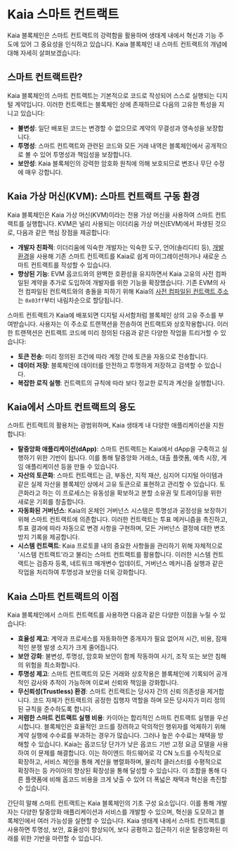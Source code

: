 # Kaia 스마트 컨트랙트

Kaia 블록체인은 스마트 컨트랙트의 강력함을 활용하며 생태계 내에서 혁신과 기능 주도에 있어 그 중요성을 인식하고 있습니다. Kaia 블록체인 내 스마트 컨트랙트의 개념에 대해 자세히 살펴보겠습니다:

## 스마트 컨트랙트란? <a id="what-are-smart-contracts"></a>

Kaia 블록체인의 스마트 컨트랙트는 기본적으로 코드로 작성되어 스스로 실행되는 디지털 계약입니다. 이러한 컨트랙트는 블록체인 상에 존재하므로 다음의 고유한 특성을 지니고 있습니다:

- **불변성**: 일단 배포된 코드는 변경할 수 없으므로 계약의 무결성과 영속성을 보장합니다.
- **투명성**: 스마트 컨트랙트와 관련된 코드와 모든 거래 내역은 블록체인에서 공개적으로 볼 수 있어 투명성과 책임성을 보장합니다.
- **보안성**: Kaia 블록체인의 강력한 암호화 원칙에 의해 보호되므로 변조나 무단 수정에 매우 강합니다.

## Kaia 가상 머신(KVM): 스마트 컨트랙트 구동 환경 <a id="kaia-virtual-machine-powering-smart-contracts"></a>

Kaia 블록체인은 Kaia 가상 머신(KVM)이라는 전용 가상 머신을 사용하여 스마트 컨트랙트를 실행합니다. KVM은 널리 사용되는 이더리움 가상 머신(EVM)에서 파생된 것으로, 다음과 같은 핵심 장점을 제공합니다:

- **개발자 친화적**: 이더리움에 익숙한 개발자는 익숙한 도구, 언어(솔리디티 등), [개발 환경](../../build/smart-contracts/ide-and-tools/ide-and-tools.md)을 사용해 기존 스마트 컨트랙트를 Kaia로 쉽게 마이그레이션하거나 새로운 스마트 컨트랙트를 작성할 수 있습니다.
- **향상된 기능**: EVM 옵코드와의 완벽한 호환성을 유지하면서 Kaia 고유의 사전 컴파일된 계약을 추가로 도입하여 개발자를 위한 기능을 확장했습니다. 기존 EVM의 사전 컴파일된 컨트랙트와의 충돌을 피하기 위해 Kaia의 [사전 컴파일된 컨트랙트 주소](precompiled-contracts.md)는 `0x03ff`부터 내림차순으로 할당됩니다.

스마트 컨트랙트가 Kaia에 배포되면 디지털 사서함처럼 블록체인 상의 고유 주소를 부여받습니다. 사용자는 이 주소로 트랜잭션을 전송하여 컨트랙트와 상호작용합니다. 이러한 트랜잭션은 컨트랙트 코드에 미리 정의된 다음과 같은 다양한 작업을 트리거할 수 있습니다:

- **토큰 전송**: 미리 정의된 조건에 따라 계정 간에 토큰을 자동으로 전송합니다.
- **데이터 저장**: 블록체인에 데이터를 안전하고 투명하게 저장하고 검색할 수 있습니다.
- **복잡한 로직 실행**: 컨트랙트의 규칙에 따라 보다 정교한 로직과 계산을 실행합니다.

## Kaia에서 스마트 컨트랙트의 용도 <a id="what-are-smart-contracts-used-for-on-kaia"></a>

스마트 컨트랙트의 활용처는 광범위하며, Kaia 생태계 내 다양한 애플리케이션을 지원합니다:

- **탈중앙화 애플리케이션(dApp)**: 스마트 컨트랙트는 Kaia에서 dApp을 구축하고 실행하기 위한 기반이 됩니다. 이를 통해 탈중앙화 거래소, 대출 플랫폼, 예측 시장, 게임 애플리케이션 등을 만들 수 있습니다.
- **자산의 토큰화**: 스마트 컨트랙트는 금, 부동산, 지적 재산, 심지어 디지털 아이템과 같은 실제 자산을 블록체인 상에서 고유 토큰으로 표현하고 관리할 수 있습니다. 토큰화라고 하는 이 프로세스는 유동성을 확보하고 분할 소유권 및 트레이딩을 위한 새로운 기회를 창출합니다.
- **자동화된 거버넌스**: Kaia의 온체인 거버넌스 시스템은 투명성과 공정성을 보장하기 위해 스마트 컨트랙트에 의존합니다. 이러한 컨트랙트는 투표 메커니즘을 촉진하고, 투표 결과에 따라 자동으로 변경 사항을 구현하며, 모든 거버넌스 결정에 대한 변조 방지 기록을 제공합니다.
- **시스템 컨트랙트**: Kaia 프로토콜 내의 중요한 사항들을 관리하기 위해 자체적으로 '시스템 컨트랙트'라고 불리는 스마트 컨트랙트를 활용합니다. 이러한 시스템 컨트랙트는 검증자 등록, 네트워크 매개변수 업데이트, 거버넌스 메커니즘 실행과 같은 작업을 처리하여 투명성과 보안을 더욱 강화합니다.

## Kaia 스마트 컨트랙트의 이점 <a id="benefits-of-smart-contracts-on-kaia"></a>

Kaia 블록체인에서 스마트 컨트랙트를 사용하면 다음과 같은 다양한 이점을 누릴 수 있습니다:

- **효율성 제고**: 계약과 프로세스를 자동화하면 중개자가 필요 없어져 시간, 비용, 잠재적인 분쟁 발생 소지가 크게 줄어듭니다.
- **보안 강화**: 불변성, 투명성, 암호화 보안이 함께 작동하여 사기, 조작 또는 보안 침해의 위험을 최소화합니다.
- **투명성 제고**: 스마트 컨트랙트의 모든 거래와 상호작용은 블록체인에 기록되어 공개적인 감사와 추적이 가능하며 이로써 신뢰와 책임을 강화합니다.
- **무신뢰성(Trustless) 환경**: 스마트 컨트랙트는 당사자 간의 신뢰 의존성을 제거합니다. 코드 자체가 컨트랙트의 공정한 집행자 역할을 하며 모든 당사자가 미리 정의된 규칙을 준수하도록 합니다.
- **저렴한 스마트 컨트랙트 실행 비용**: 카이아는 합리적인 스마트 컨트랙트 실행을 우선시합니다.  블록체인은 효율적인 코드를 장려하고 악의적인 행위자를 억제하기 위해 계약 실행에 수수료를 부과하는 경우가 많습니다.  그러나 높은 수수료는 채택을 방해할 수 있습니다. Kaia는 옵코드당 단가가 낮은 옵코드 기반 고정 요금 모델을 사용하여 이 문제를 해결합니다. 이는 하이엔드 하드웨어로 각 CN 노드를 수직적으로 확장하고, 서비스 체인을 통해 계산을 병렬화하며, 물리적 클러스터를 수평적으로 확장하는 등 카이아의 향상된 확장성을 통해 달성할 수 있습니다. 이 조합을 통해 다른 플랫폼에 비해 옵코드 비용을 크게 낮출 수 있어 더 폭넓은 채택과 혁신을 촉진할 수 있습니다.

간단히 말해 스마트 컨트랙트는 Kaia 블록체인의 기초 구성 요소입니다. 이를 통해 개발자는 다양한 탈중앙화 애플리케이션과 서비스를 개발할 수 있으며, 혁신을 도모하고 블록체인에서 여러 가능성을 실현할 수 있습니다. Kaia 생태계 내에서 스마트 컨트랙트를 사용하면 투명성, 보안, 효율성이 향상되어, 보다 공평하고 접근하기 쉬운 탈중앙화된 미래를 위한 기반을 마련할 수 있습니다.
